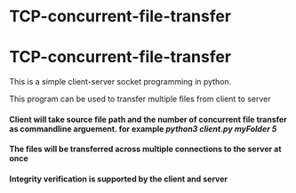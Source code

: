 
# TCP-concurrent-file-transfer




# TCP-concurrent-file-transfer



This is a simple client-server socket programming in python.

This program can be used to transfer multiple files from client to server

#### Client will take source file path and the number of concurrent file transfer as commandline arguement. for example *python3 client.py myFolder 5*

#### The files will be transferred across multiple connections to the server at once

#### Integrity verification is supported by the client and server
